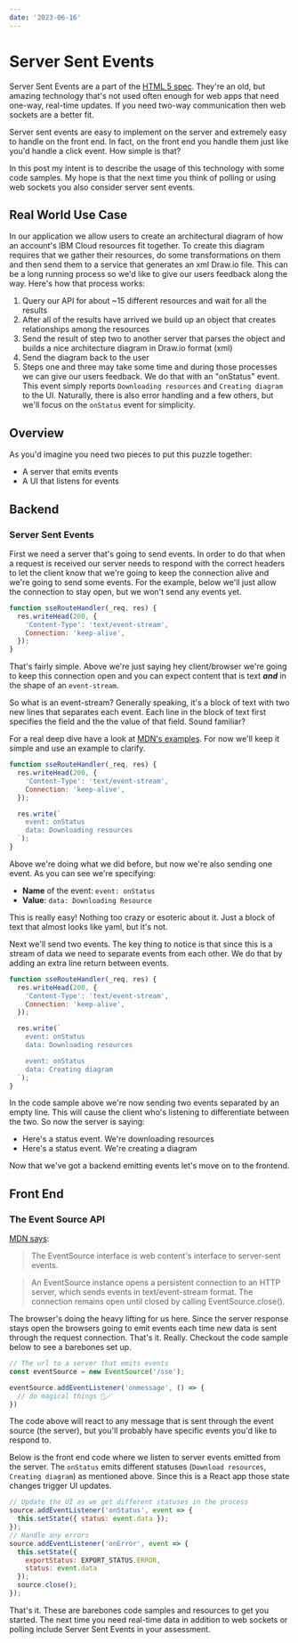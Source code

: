 ```yaml
---
date: '2023-06-16'
---
```

# Server Sent Events
Server Sent Events are a part of the [HTML 5 spec](https://html.spec.whatwg.org/dev/server-sent-events.html). They're an old, but amazing technology that's not used often enough for web apps that need one-way, real-time updates. If you need two-way communication then web sockets are a better fit.

Server sent events are easy to implement on the server and extremely easy to handle on the front end. In fact, on the front end you handle them just like you'd handle a click event. How simple is that?

In this post my intent is to describe the usage of this technology with some code samples. My hope is that the next time you think of polling or using web sockets you also consider server sent events.

## Real World Use Case

In our application we allow users to create an architectural diagram of how an account's IBM Cloud resources fit together. To create this diagram requires that we gather their resources, do some transformations on them and then send them to a service that generates an xml Draw.io file. This can be a long running process so we'd like to give our users feedback along the way. Here's how that process works:

1. Query our API for about ~15 different resources and wait for all the results
1. After all of the results have arrived we build up an object that creates relationships among the resources
1. Send the result of step two to another server that parses the object and builds a nice architecture diagram in Draw.io format (xml)
1. Send the diagram back to the user
1. Steps one and three may take some time and during those processes we can give our users feedback. We do that with an "onStatus" event. This event simply reports `Downloading resources` and `Creating diagram` to the UI. Naturally, there is also error handling and a few others, but we'll focus on the `onStatus` event for simplicity.

## Overview
As you'd imagine you need two pieces to put this puzzle together:

- A server that emits events
- A UI that listens for events
## Backend
### Server Sent Events

First we need a server that's going to send events. In order to do that when a request is received our server needs to respond with the correct headers to let the client know that we're going to keep the connection alive and we're going to send some events. For the example, below we'll just allow the connection to stay open, but we won't send any events yet.

```js
function sseRouteHandler(_req, res) {
  res.writeHead(200, {
    'Content-Type': 'text/event-stream',
    Connection: 'keep-alive',
  });
}
```
  
That's fairly simple. Above we're just saying hey client/browser we're going to keep this connection open and you can expect content that is text **_and_** in the shape of an `event-stream`. 

So what is an event-stream? Generally speaking, it's a block of text with two new lines that separates each event. Each line in the block of text first specifies the field and the the value of that field. Sound familiar? 

For a real deep dive have a look at [MDN's examples](https://developer.mozilla.org/en-US/docs/Web/API/Server-sent_events/Using_server-sent_events). For now we'll keep it simple and use an example to clarify. 

```js
function sseRouteHandler(_req, res) {
  res.writeHead(200, {
    'Content-Type': 'text/event-stream',
    Connection: 'keep-alive',
  });

  res.write(`
    event: onStatus
    data: Downloading resources
  `);
}
```
  
Above we're doing what we did before, but now we're also sending one event. As you can see we're specifying:

- **Name** of the event: `event: onStatus`
- **Value**: `data: Downloading Resource`

This is really easy! Nothing too crazy or esoteric about it. Just a block of text that almost looks like yaml, but it's not.

Next we'll send two events. The key thing to notice is that since this is a stream of data we need to separate events from each other. We do that by adding an extra line return between events.

```js
function sseRouteHandler(_req, res) {
  res.writeHead(200, {
    'Content-Type': 'text/event-stream',
    Connection: 'keep-alive',
  });

  res.write(`
    event: onStatus
    data: Downloading resources

    event: onStatus
    data: Creating diagram
  `);
}
```
  
In the code sample above we're now sending two events separated by an empty line. This will cause the client who's listening to differentiate between the two. So now the server is saying:

- Here's a status event. We're downloading resources
- Here's a status event. We're creating a diagram

Now that we've got a backend emitting events let's move on to the frontend.

## Front End
### The Event Source API

[MDN says](https://developer.mozilla.org/en-US/docs/Web/API/EventSource):
>The EventSource interface is web content's interface to server-sent events. 

>An EventSource instance opens a persistent connection to an HTTP server, which sends events in text/event-stream format. The connection remains open until closed by calling EventSource.close().

The browser's doing the heavy lifting for us here. Since the server response stays open the browsers going to emit events each time new data is sent through the request connection. That's it. Really. Checkout the code sample below to see a barebones set up.

```js
// The url to a server that emits events
const eventSource = new EventSource('/sse');

eventSource.addEventListener('onmessage', () => {
  // do magical things 🧙🪄
})
```
  
The code above will react to any message that is sent through the event source (the server), but you'll probably have specific events you'd like to respond to.

Below is the front end code where we listen to server events emitted from the server. The `onStatus` emits different statuses (`Download resources`, `Creating diagram`) as mentioned above.  Since this is a React app those state changes trigger UI updates.

```js
// Update the UI as we get different statuses in the process
source.addEventListener('onStatus', event => {
  this.setState({ status: event.data });
});
// Handle any errors
source.addEventListener('onError', event => {
  this.setState({ 
    exportStatus: EXPORT_STATUS.ERROR, 
    status: event.data 
  });
  source.close();
});
```
  
That's it. These are barebones code samples and resources to get you started. The next time you need real-time data in addition to web sockets or polling include Server Sent Events in your assessment.
